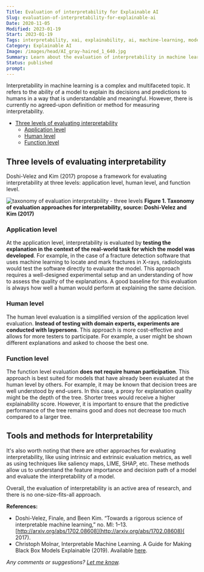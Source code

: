 ```yaml
---
Title: Evaluation of interpretability for Explainable AI
Slug: evaluation-of-interpretability-for-explainable-ai
Date: 2020-11-05
Modified: 2023-01-19
Start: 2023-01-19
Tags: interpretability, xai, explainability, ai, machine-learning, model
Category: Explainable AI
Image: /images/head/AI_gray-haired_1_640.jpg
Summary: Learn about the evaluation of interpretability in machine learning with this guide. Discover different levels and methods for assessing the explainability of models.
Status: published
prompt:
---
```


Interpretability in machine learning is a complex and multifaceted topic. It refers to the ability of a model to explain its decisions and predictions to humans in a way that is understandable and meaningful. However, there is currently no agreed-upon definition or method for measuring interpretability.

<!-- MarkdownTOC levels="2,3" autolink="true" autoanchor="true" -->

- [Three levels of evaluating interpretability](#three-levels-of-evaluating-interpretability)
	- [Application level](#application-level)
	- [Human level](#human-level)
	- [Function level](#function-level)

<!-- /MarkdownTOC -->

<a id="three-levels-of-evaluating-interpretability"></a>
## Three levels of evaluating interpretability
Doshi-Velez and Kim (2017) propose a framework for evaluating interpretability at three levels: application level, human level, and function level.

![taxonomy of evaluation interpretability - three levels](/images/evaluation_of_interpretability/taxonomy_of_evaluation_interpretability.png)
**Figure 1. Taxonomy of evaluation approaches for interpretability, source: Doshi-Velez and Kim (2017)**

<a id="application-level"></a>
### Application level
At the application level, interpretability is evaluated by **testing the explanation in the context of the real-world task for which the model was developed**. For example, in the case of a fracture detection software that uses machine learning to locate and mark fractures in X-rays, radiologists would test the software directly to evaluate the model. This approach requires a well-designed experimental setup and an understanding of how to assess the quality of the explanations. A good baseline for this evaluation is always how well a human would perform at explaining the same decision.

<a id="human-level"></a>
### Human level
The human level evaluation is a simplified version of the application level evaluation. **Instead of testing with domain experts, experiments are conducted with laypersons**. This approach is more cost-effective and allows for more testers to participate. For example, a user might be shown different explanations and asked to choose the best one.

<a id="function-level"></a>
### Function level
The function level evaluation **does not require human participation**. This approach is best suited for models that have already been evaluated at the human level by others. For example, it may be known that decision trees are well understood by end-users. In this case, a proxy for explanation quality might be the depth of the tree. Shorter trees would receive a higher explainability score. However, it is important to ensure that the predictive performance of the tree remains good and does not decrease too much compared to a larger tree.

## Tools and methods for Interpretability
It's also worth noting that there are other approaches for evaluating interpretability, like using intrinsic and extrinsic evaluation metrics, as well as using techniques like saliency maps, LIME, SHAP, etc. These methods allow us to understand the feature importance and decision path of a model and evaluate the interpretability of a model.

Overall, the evaluation of interpretability is an active area of research, and there is no one-size-fits-all approach. 

**References:**

- Doshi-Velez, Finale, and Been Kim. “Towards a rigorous science of interpretable machine learning,” no. Ml: 1–13. [http://arxiv.org/abs/1702.08608](http://arxiv.org/abs/1702.08608)( 2017).
- Christoph Molnar, Interpretable Machine Learning. A Guide for Making Black Box Models Explainable (2019). Available [here](http://leanpub.com/interpretable-machine-learning).

*Any comments or suggestions? [Let me know](mailto:ksafjan@gmail.com?subject=Blog+post).*